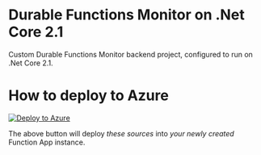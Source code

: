 # Durable Functions Monitor on .Net Core 2.1

Custom Durable Functions Monitor backend project, configured to run on .Net Core 2.1.

# How to deploy to Azure

[![Deploy to Azure](https://aka.ms/deploytoazurebutton)](https://portal.azure.com/#create/Microsoft.Template/uri/https%3A%2F%2Fraw.githubusercontent.com%2Fscale-tone%2FDurableFunctionsMonitor%2Fmaster%2Fcustom-backends%2Fnetcore21%2Farm-template.json)

The above button will deploy *these sources* into *your newly created* Function App instance.
